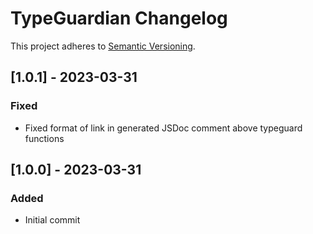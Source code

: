 # TypeGuardian Changelog

This project adheres to [Semantic Versioning](https://semver.org/spec/v2.0.0.html).

## [1.0.1] - 2023-03-31

### Fixed

* Fixed format of link in generated JSDoc comment above typeguard functions

## [1.0.0] - 2023-03-31

### Added

* Initial commit
